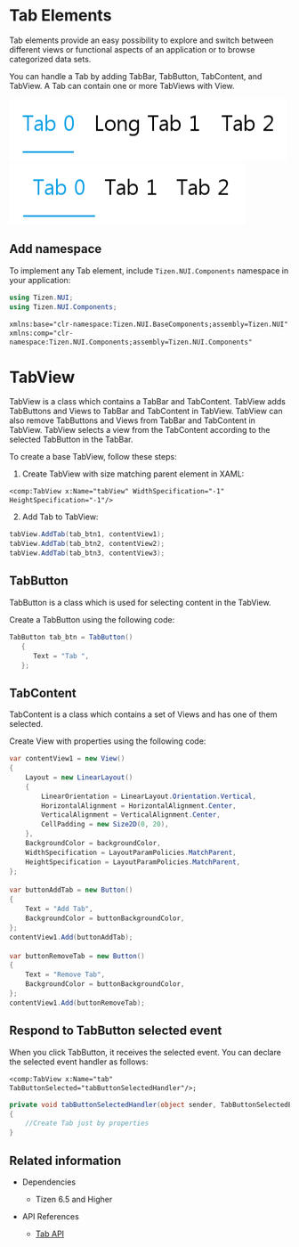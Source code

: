 # Tab Elements
Tab elements provide an easy possibility to explore and switch between different views or functional aspects of an application or to browse categorized data sets.

You can handle a Tab by adding TabBar, TabButton, TabContent, and TabView. A Tab can contain one or more TabViews with View.


![Tab](./media/tab.png) ![Tab](./media/tab2.png)

## Add namespace
To implement any Tab element, include `Tizen.NUI.Components` namespace in your application:

```csharp
using Tizen.NUI;
using Tizen.NUI.Components;
```

```xaml
xmlns:base="clr-namespace:Tizen.NUI.BaseComponents;assembly=Tizen.NUI"
xmlns:comp="clr-namespace:Tizen.NUI.Components;assembly=Tizen.NUI.Components"
```

# TabView

TabView is a class which contains a TabBar and TabContent.
TabView adds TabButtons and Views to TabBar and TabContent in TabView.
TabView can also remove TabButtons and Views from TabBar and TabContent in TabView.
TabView selects a view from the TabContent according to the selected TabButton in the TabBar.

To create a base TabView, follow these steps:

1.  Create TabView with size matching parent element in XAML:

```xaml
<comp:TabView x:Name="tabView" WidthSpecification="-1" HeightSpecification="-1"/>
```

2.  Add Tab to TabView:

```csharp
tabView.AddTab(tab_btn1, contentView1);
tabView.AddTab(tab_btn2, contentView2);
tabView.AddTab(tab_btn3, contentView3);
```

## TabButton

TabButton is a class which is used for selecting content in the TabView.

Create a TabButton using the following code:

   ```csharp
   TabButton tab_btn = TabButton() 
      { 
         Text = "Tab ",
      };
   ```

## TabContent

TabContent is a class which contains a set of Views and has one of them selected.

Create View with properties using the following code:

   ```csharp
   var contentView1 = new View()
   {
       Layout = new LinearLayout()
       {
           LinearOrientation = LinearLayout.Orientation.Vertical,
           HorizontalAlignment = HorizontalAlignment.Center,
           VerticalAlignment = VerticalAlignment.Center,
           CellPadding = new Size2D(0, 20),
       },
       BackgroundColor = backgroundColor,
       WidthSpecification = LayoutParamPolicies.MatchParent,
       HeightSpecification = LayoutParamPolicies.MatchParent,
   };

   var buttonAddTab = new Button()
   {
       Text = "Add Tab",
       BackgroundColor = buttonBackgroundColor,
   };
   contentView1.Add(buttonAddTab);

   var buttonRemoveTab = new Button()
   {
       Text = "Remove Tab",
       BackgroundColor = buttonBackgroundColor,
   };
   contentView1.Add(buttonRemoveTab);

   ```

## Respond to TabButton selected event
When you click TabButton, it receives the selected event.
You can declare the selected event handler as follows:

```xaml
<comp:TabView x:Name="tab" TabButtonSelected="tabButtonSelectedHandler"/>;
```

```csharp
private void tabButtonSelectedHandler(object sender, TabButtonSelectedEventArgs args)
{
    //Create Tab just by properties
}
```

## Related information
- Dependencies
  -   Tizen 6.5 and Higher

- API References
  - [Tab API](/application/dotnet/api/TizenFX/latest/api/Tizen.NUI.Components.Tab.html)
